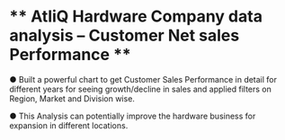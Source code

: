 # ** AtliQ Hardware Company data analysis – Customer Net sales Performance  **      

●	Built a powerful chart to get Customer Sales Performance in detail for different years for seeing growth/decline in sales and applied filters on Region, Market and Division wise.

●	This Analysis can potentially improve the hardware business for expansion in different locations.
